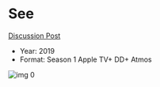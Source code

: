 # See

[Discussion Post](https://www.avsforum.com/threads/bass-eq-for-filtered-movies.2995212/post-58780410)

* Year: 2019
* Format: Season 1 Apple TV+ DD+ Atmos

![img 0](https://i.imgur.com/Ugg1O0j.jpg)

